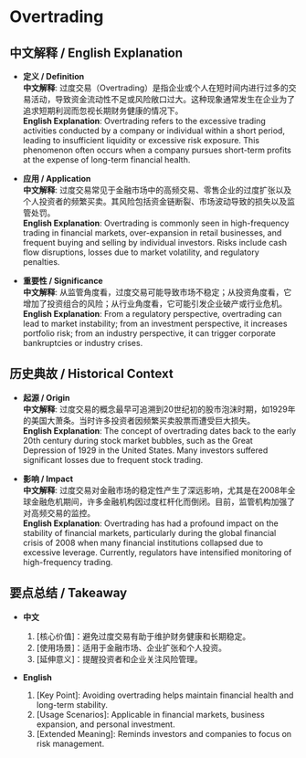 # Overtrading

## 中文解释 / English Explanation

* **定义 / Definition**  
  **中文解释**: 过度交易（Overtrading）是指企业或个人在短时间内进行过多的交易活动，导致资金流动性不足或风险敞口过大。这种现象通常发生在企业为了追求短期利润而忽视长期财务健康的情况下。  
  **English Explanation**: Overtrading refers to the excessive trading activities conducted by a company or individual within a short period, leading to insufficient liquidity or excessive risk exposure. This phenomenon often occurs when a company pursues short-term profits at the expense of long-term financial health.

* **应用 / Application**  
  **中文解释**: 过度交易常见于金融市场中的高频交易、零售企业的过度扩张以及个人投资者的频繁买卖。其风险包括资金链断裂、市场波动导致的损失以及监管处罚。  
  **English Explanation**: Overtrading is commonly seen in high-frequency trading in financial markets, over-expansion in retail businesses, and frequent buying and selling by individual investors. Risks include cash flow disruptions, losses due to market volatility, and regulatory penalties.

* **重要性 / Significance**  
  **中文解释**: 从监管角度看，过度交易可能导致市场不稳定；从投资角度看，它增加了投资组合的风险；从行业角度看，它可能引发企业破产或行业危机。  
  **English Explanation**: From a regulatory perspective, overtrading can lead to market instability; from an investment perspective, it increases portfolio risk; from an industry perspective, it can trigger corporate bankruptcies or industry crises.

## 历史典故 / Historical Context

* **起源 / Origin**  
  **中文解释**: 过度交易的概念最早可追溯到20世纪初的股市泡沫时期，如1929年的美国大萧条。当时许多投资者因频繁买卖股票而遭受巨大损失。  
  **English Explanation**: The concept of overtrading dates back to the early 20th century during stock market bubbles, such as the Great Depression of 1929 in the United States. Many investors suffered significant losses due to frequent stock trading.

* **影响 / Impact**  
  **中文解释**: 过度交易对金融市场的稳定性产生了深远影响，尤其是在2008年全球金融危机期间，许多金融机构因过度杠杆化而倒闭。目前，监管机构加强了对高频交易的监控。  
  **English Explanation**: Overtrading has had a profound impact on the stability of financial markets, particularly during the global financial crisis of 2008 when many financial institutions collapsed due to excessive leverage. Currently, regulators have intensified monitoring of high-frequency trading.

## 要点总结 / Takeaway

* **中文**  
  1. [核心价值]：避免过度交易有助于维护财务健康和长期稳定。
  2. [使用场景]：适用于金融市场、企业扩张和个人投资。
  3. [延伸意义]：提醒投资者和企业关注风险管理。

* **English**  
  1. [Key Point]: Avoiding overtrading helps maintain financial health and long-term stability.
  2. [Usage Scenarios]: Applicable in financial markets, business expansion, and personal investment.
  3. [Extended Meaning]: Reminds investors and companies to focus on risk management.